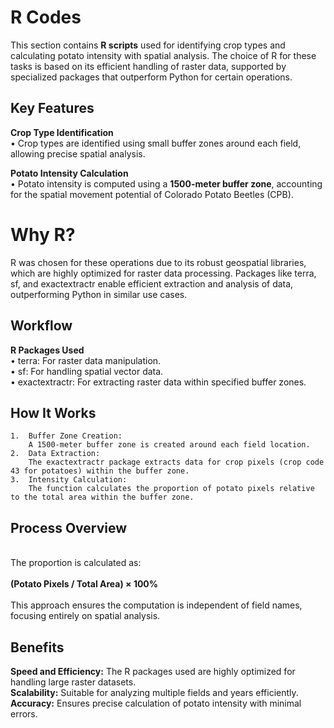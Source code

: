 # R Codes

This section contains **R scripts** used for identifying crop types and calculating potato intensity with spatial analysis. The choice of R for these tasks is based on its efficient handling of raster data, supported by specialized packages that outperform Python for certain operations.
<br>

## Key Features

**Crop Type Identification** <br>
	• Crop types are identified using small buffer zones around each field, allowing precise spatial analysis.

**Potato Intensity Calculation** <br>
	• Potato intensity is computed using a **1500-meter buffer zone**, accounting for the spatial movement potential of Colorado Potato Beetles (CPB).

 # Why R?

R was chosen for these operations due to its robust geospatial libraries, which are highly optimized for raster data processing. Packages like terra, sf, and exactextractr enable efficient extraction and analysis of data, outperforming Python in similar use cases.

## Workflow

**R Packages Used** <br>
	• terra: For raster data manipulation. <br>
	• sf: For handling spatial vector data. <br>
	• exactextractr: For extracting raster data within specified buffer zones. <br>

 
## How It Works
	1.	Buffer Zone Creation:
		A 1500-meter buffer zone is created around each field location.
	2.	Data Extraction:
		The exactextractr package extracts data for crop pixels (crop code 43 for potatoes) within the buffer zone.
	3.	Intensity Calculation:
		The function calculates the proportion of potato pixels relative to the total area within the buffer zone.

## Process Overview
 <br>
The proportion is calculated as: <br> <br>
<b>(Potato Pixels / Total Area) × 100%  </b>
<br>
<br>
This approach ensures the computation is independent of field names, focusing entirely on spatial analysis. <br>

 ## Benefits 

**Speed and Efficiency:** The R packages used are highly optimized for handling large raster datasets. <br>
**Scalability:** Suitable for analyzing multiple fields and years efficiently. <br>
**Accuracy:** Ensures precise calculation of potato intensity with minimal errors.

 
